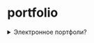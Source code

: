 # portfolio
<details>
<summary>Электронное портфоли?</summary>
<br>
This is how you dropdown.
</details>
